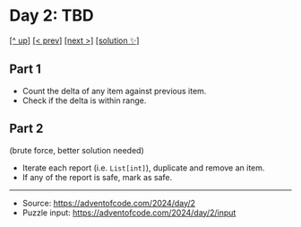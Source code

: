 # Day 2: TBD

[[^ up]](../../README.MD) [[< prev]](../day-01/README.MD) [[next >]](../day-03/README.MD) [[solution ✨]](./solve.py)

<!-- article begin -->

## Part 1

- Count the delta of any item against previous item.
- Check if the delta is within range.

## Part 2

(brute force, better solution needed)

- Iterate each report (i.e. `List[int]`), duplicate and remove an item.
- If any of the report is safe, mark as safe.

<!-- article end -->

---

* Source: https://adventofcode.com/2024/day/2
* Puzzle input: https://adventofcode.com/2024/day/2/input
